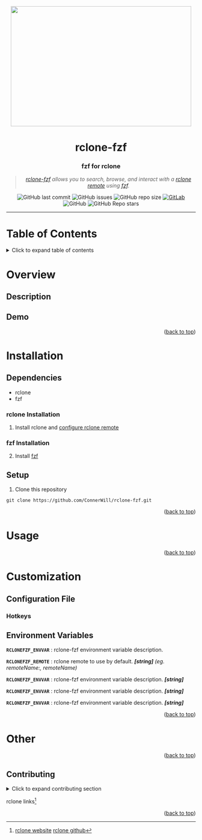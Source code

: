 <div align="center">

<img width="480" height="320" src="/media/rclone-fzf-banner.png">

# **rclone-fzf**

### **fzf for rclone**
> *[*rclone-fzf*](https://github.com/ConnerWill/rclone-fzf) allows you to search, browse, and interact with a [rclone](https://github.com/rclone/rclone) [remote](https://rclone.org/#providers) using [fzf](https://github.com/junegunn/fzf).*
  
  
![GitHub last commit](https://img.shields.io/github/last-commit/ConnerWill/fzf-rclone)
![GitHub issues](https://img.shields.io/github/issues-raw/ConnerWill/fzf-rclone)
![GitHub repo size](https://img.shields.io/github/repo-size/ConnerWill/fzf-rclone)
[![GitLab](https://img.shields.io/static/v1?label=gitlab&logo=gitlab&color=E24329&message=mirrored)](https://gitlab.com/ConnerWill/fzf-rclone)
![GitHub](https://img.shields.io/github/license/ConnerWill/fzf-rclone)
![GitHub Repo stars](https://img.shields.io/github/stars/ConnerWill/fzf-rclone?style=social)

---
</div>

# Table of Contents
<details>
  <summary>Click to expand table of contents</summary>

  ---
  
* [rclone-fzf](#rclone-fzf)
* [Table of Contents](#table-of-contents)
* [Overview](#overview)
  * [Description](##description)
  * [Demo](##demo)
* [Installation](#installation)
  * [Dependencies](##dependencies)
    * [rclone Installation](###rclone-installation)
    * [fzf Installation](###fzf-installation)
  * [Setup](##setup)
* [Usage](#usage)
* [Customization](#customization)
  * [Configuration File](##configuration-file)
    * [Hotkeys](###hotkeys)
  * [Environment Variables](#environment-variables)
* [Other](#other)

  ---
  
<p align="right">(<a href="#top">back to top</a>)</p>

</details>  
  
# Overview

## Description

## Demo

<p align="right">(<a href="#top">back to top</a>)</p>

# Installation

## Dependencies

* rclone
* fzf

### rclone Installation

1. Install rclone and [configure rclone remote](https://rclone.org/docs/#configure)

### fzf Installation

2. Install [fzf](https://github.com/junegunn/fzf)

## Setup

1. Clone this repository

```console
git clone https://github.com/ConnerWill/rclone-fzf.git
```

<p align="right">(<a href="#top">back to top</a>)</p>

# Usage

<p align="right">(<a href="#top">back to top</a>)</p>

# Customization

## Configuration File

### Hotkeys

## Environment Variables

**```RCLONEFZF_ENVVAR```**
: rclone-fzf environment variable description.

**```RCLONEFZF_REMOTE```**
: rclone remote to use by default. ***[string]***
*(eg. remoteName:, remoteName)*

**```RCLONEFZF_ENVVAR```**
: rclone-fzf environment variable description. ***[string]***

**```RCLONEFZF_ENVVAR```**
: rclone-fzf environment variable description. ***[string]***

**```RCLONEFZF_ENVVAR```**
: rclone-fzf environment variable description. ***[string]***



<p align="right">(<a href="#top">back to top</a>)</p>

# Other

<p align="right">(<a href="#top">back to top</a>)</p>

<!-- CONTRIBUTING -->
## Contributing

<details>
  <summary>Click to expand contributing section</summary>

  ---

Any contributions you make are **greatly appreciated**.

If you have a suggestion that would make this better, please fork the repo and create a pull request. You can also simply open an issue.


1. Fork the Project
2. Create your Feature Branch (`git checkout -b feature/AmazingFeature`)
3. Commit your Changes (`git commit -m 'Add some AmazingFeature'`)
4. Push to the Branch (`git push origin feature/AmazingFeature`)
5. Open a Pull Request

<p align="right">(<a href="#top">back to top</a>)</p>

</details>  

rclone links[^rclone]

<p align="right">(<a href="#top">back to top</a>)</p>

<!---

Here is a simple footnote[^1].

A footnote can also have multiple lines[^2].  

You can also use words, to fit your writing style more closely[^note].


<details>
  <summary>Click to expand table of contents</summary>

  ---

---

[^1]: My reference.
[^2]: Every new line should be prefixed with 2 spaces.  
  This allows you to have a footnote with multiple lines.
--->
[^rclone]:    
    [rclone website](https://rclone.org)
    [rclone github](https://github.com/rclone/rclone)
    
   
   <!--- Named footnotes will still render with numbers instead of the text but allow easier identification and linking.  
    This footnote also has been made with a diffeorent syntax using 4 spaces for new --->



